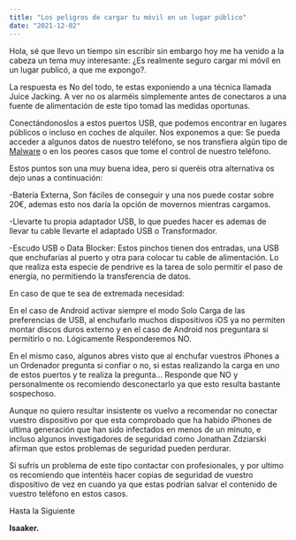 ```yaml
---
title: "Los peligros de cargar tu móvil en un lugar público"
date: "2021-12-02"
---
```


Hola, sé que llevo un tiempo sin escribir sin embargo hoy me ha venido a la cabeza un tema muy interesante: ¿Es realmente seguro cargar mi móvil en un lugar publicó, a que me expongo?.

La respuesta es No del todo, te estas exponiendo a una técnica llamada Juice Jacking. A ver no os alarméis simplemente antes de conectaros a una fuente de alimentación de este tipo tomad las medidas oportunas.

Conectándonoslos a estos puertos USB, que podemos encontrar en lugares públicos o incluso en coches de alquiler. Nos exponemos a que: Se pueda acceder a algunos datos de nuestro teléfono, se nos transfiera algún tipo de [Malware](https://es.wikipedia.org/wiki/Malware) o en los peores casos que tome el control de nuestro teléfono.

Estos puntos son una muy buena idea, pero si queréis otra alternativa os dejo unas a continuación:

\-Batería Externa, Son fáciles de conseguir y una nos puede costar sobre 20€, ademas esto nos daría la opción de movernos mientras cargamos.

\-Llevarte tu propia adaptador USB, lo que puedes hacer es ademas de llevar tu cable llevarte el adaptado USB o Transformador.

\-Escudo USB o Data Blocker: Estos pinchos tienen dos entradas, una USB que enchufarías al puerto y otra para colocar tu cable de alimentación. Lo que realiza esta especie de pendrive es la tarea de solo permitir el paso de energía, no permitiendo la transferencia de datos.

En caso de que te sea de extremada necesidad:

En el caso de Android activar siempre el modo Solo Carga de las preferencias de USB, al enchufarlo muchos dispositivos iOS ya no permiten montar discos duros externo y en el caso de Android nos preguntara si permitirlo o no. Lógicamente Responderemos NO.

En el mismo caso, algunos abres visto que al enchufar vuestros iPhones a un Ordenador pregunta si confiar o no, si estas realizando la carga en uno de estos puertos y te realiza la pregunta... Responde que NO y personalmente os recomiendo desconectarlo ya que esto resulta bastante sospechoso.

Aunque no quiero resultar insistente os vuelvo a recomendar no conectar vuestro dispositivo por que esta comprobado que ha habido iPhones de ultima generación que han sido infectados en menos de un minuto, e incluso algunos investigadores de seguridad como Jonathan Zdziarski afirman que estos problemas de seguridad pueden perdurar.

Si sufrís un problema de este tipo contactar con profesionales, y por ultimo os recomiendo que intentéis hacer copias de seguridad de vuestro dispositivo de vez en cuando ya que estas podrían salvar el contenido de vuestro teléfono en estos casos.

Hasta la Siguiente

**Isaaker.**
